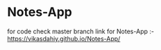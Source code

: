 # Notes-App
for code check master branch
link for  Notes-App :- https://vikasdahiy.github.io/Notes-App/
